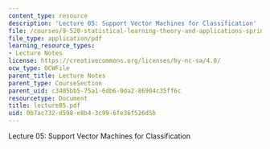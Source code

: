 ```yaml
---
content_type: resource
description: 'Lecture 05: Support Vector Machines for Classification'
file: /courses/9-520-statistical-learning-theory-and-applications-spring-2003/0b7ac732d598e8b43c996fe36f526d5b_lecture05.pdf
file_type: application/pdf
learning_resource_types:
- Lecture Notes
license: https://creativecommons.org/licenses/by-nc-sa/4.0/
ocw_type: OCWFile
parent_title: Lecture Notes
parent_type: CourseSection
parent_uid: c3405bb5-75a1-6db6-0da2-86904c35ff6c
resourcetype: Document
title: lecture05.pdf
uid: 0b7ac732-d598-e8b4-3c99-6fe36f526d5b
---
```

Lecture 05: Support Vector Machines for Classification